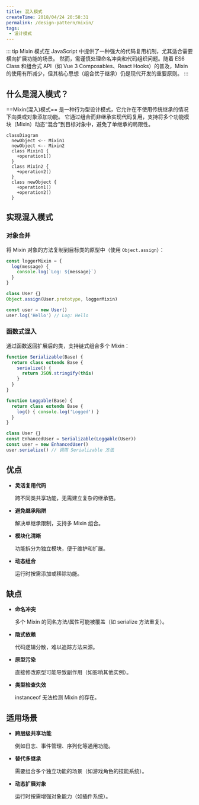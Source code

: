 ```yaml
---
title: 混入模式
createTime: 2018/04/24 20:58:31
permalink: /design-pattern/mixin/
tags:
 - 设计模式
---
```


::: tip
Mixin 模式在 JavaScript 中提供了一种强大的代码复用机制，尤其适合需要横向扩展功能的场景。
然而，需谨慎处理命名冲突和代码组织问题。随着 ES6 Class 和组合式 API（如 Vue 3 Composables、React Hooks）的普及，Mixin 的使用有所减少，但其核心思想（组合优于继承）仍是现代开发的重要原则。
:::

## 什么是混入模式？

==Mixin(混入)模式== 是一种行为型设计模式，它允许在不使用传统继承的情况下向类或对象添加功能。
它通过组合而非继承实现代码复用，支持将多个功能模块（Mixin）动态“混合”到目标对象中，避免了单继承的局限性。

```mermaid
classDiagram
  newObject <-- Mixin1
  newObject <-- Mixin2
  class Mixin1 {
    +operation1()
  }
  class Mixin2 {
    +operation2()
  }
  class newObject {
    +operation1()
    +operation2()
  }
```

## 实现混入模式

### 对象合并

将 Mixin 对象的方法复制到目标类的原型中（使用 `Object.assign`）：

```js
const loggerMixin = {
  log(message) {
    console.log(`Log: ${message}`)
  }
}

class User {}
Object.assign(User.prototype, loggerMixin)

const user = new User()
user.log('Hello') // Log: Hello
```

### 函数式混入

通过函数返回扩展后的类，支持链式组合多个 Mixin：

```js
function Serializable(Base) {
  return class extends Base {
    serialize() {
      return JSON.stringify(this)
    }
  }
}

function Loggable(Base) {
  return class extends Base {
    log() { console.log('Logged') }
  }
}

class User {}
const EnhancedUser = Serializable(Loggable(User))
const user = new EnhancedUser()
user.serialize() // 调用 Serializable 方法
```

## 优点

- **灵活复用代码**

  跨不同类共享功能，无需建立复杂的继承链。

- **避免继承陷阱**

  解决单继承限制，支持多 Mixin 组合。

- **模块化清晰**

  功能拆分为独立模块，便于维护和扩展。

- **动态组合**

  运行时按需添加或移除功能。

## 缺点

- **命名冲突**

  多个 Mixin 的同名方法/属性可能被覆盖（如 serialize 方法重复）。

- **隐式依赖**

  代码逻辑分散，难以追踪方法来源。

- **原型污染**

  直接修改原型可能导致副作用（如影响其他实例）。

- **类型检查失效**

  instanceof 无法检测 Mixin 的存在。

## 适用场景

- **跨层级共享功能**

  例如日志、事件管理、序列化等通用功能。

- **替代多继承**

  需要组合多个独立功能的场景（如游戏角色的技能系统）。

- **动态扩展对象**

  运行时按需增强对象能力（如插件系统）。
